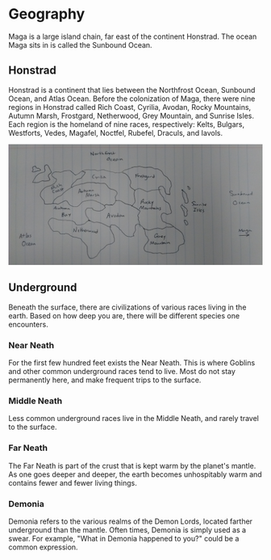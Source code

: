 Geography
=========
Maga is a large island chain, far east of the continent Honstrad. The ocean Maga sits in is called the Sunbound Ocean.

Honstrad
--------
Honstrad is a continent that lies between the Northfrost Ocean, Sunbound Ocean, and Atlas Ocean. Before the colonization of Maga, there were nine regions in Honstrad called Rich Coast, Cyrilia, Avodan, Rocky Mountains, Autumn Marsh, Frostgard, Netherwood, Grey Mountain, and Sunrise Isles. Each region is the homeland of nine races, respectively: Kelts, Bulgars, Westforts, Vedes, Magafel, Noctfel, Rubefel, Draculs, and Iavols.

![honstrad.png](honstrad.png)

Underground
-----------
Beneath the surface, there are civilizations of various races living in the earth. Based on how deep you are, there will be different species one encounters.

### Near Neath

For the first few hundred feet exists the Near Neath. This is where Goblins and other common underground races tend to live. Most do not stay permanently here, and make frequent trips to the surface.

### Middle Neath

Less common underground races live in the Middle Neath, and rarely travel to the surface.

### Far Neath

The Far Neath is part of the crust that is kept warm by the planet's mantle. As one goes deeper and deeper, the earth becomes unhospitably warm and contains fewer and fewer living things.

### Demonia

Demonia refers to the various realms of the Demon Lords, located farther underground than the mantle. Often times, Demonia is simply used as a swear. For example, "What in Demonia happened to you?" could be a common expression.
